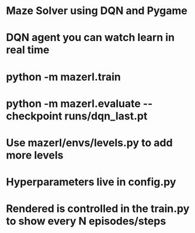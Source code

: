 # Maze Solver using DQN and Pygame

# DQN agent you can watch learn in real time

# python -m mazerl.train
# python -m mazerl.evaluate --checkpoint runs/dqn_last.pt

# Use mazerl/envs/levels.py to add more levels 
# Hyperparameters live in config.py
# Rendered is controlled in the train.py to show every N episodes/steps


